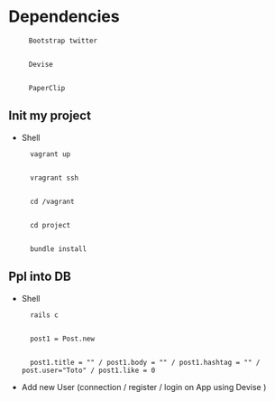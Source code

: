 # Dependencies

         Bootstrap twitter
         
         
         Devise 
         
         
         PaperClip

## Init my project

* Shell

        vagrant up 


        vragrant ssh 


        cd /vagrant


        cd project 


        bundle install


## Ppl into DB

* Shell

        rails c


        post1 = Post.new


        post1.title = "" / post1.body = "" / post1.hashtag = "" / post.user="Toto" / post1.like = 0


* Add new User (connection / register / login on App using Devise )
